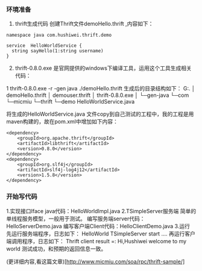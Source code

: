 ### 环境准备
1. thrift生成代码
创建Thrift文件demoHello.thrift ,内容如下：
```
namespace java com.hushiwei.thrift.demo

service  HelloWorldService {
  string sayHello(1:string username)
}
```

2. thrift-0.8.0.exe 是官网提供的windows下编译工具，运用这个工具生成相关代码：

1
thrift-0.8.0.exe -r -gen java ./demoHello.thrift
生成后的目录结构如下：
G:.
│  demoHello.thrift
│  demouser.thrift
│  thrift-0.8.0.exe
│
└─gen-java
    └─com
        └─micmiu
            └─thrift
                └─demo
                        HelloWorldService.java

将生成的HelloWorldService.java 文件copy到自己测试的工程中，我的工程是用maven构建的，故在pom.xml中增加如下内容：
```
<dependency>
	<groupId>org.apache.thrift</groupId>
	<artifactId>libthrift</artifactId>
	<version>0.8.0</version>
</dependency>
<dependency>
	<groupId>org.slf4j</groupId>
	<artifactId>slf4j-log4j12</artifactId>
	<version>1.5.8</version>
</dependency>
```

### 开始写代码
1.实现接口Iface
java代码：HelloWorldImpl.java
2.TSimpleServer服务端
简单的单线程服务模型，一般用于测试。
编写服务端server代码：HelloServerDemo.java
编写客户端Client代码：HelloClientDemo.java
3.运行
先运行服务端程序，日志如下：
    HelloWorld TSimpleServer start ....
再运行客户端调用程序，日志如下：
    Thrift client result =: Hi,Hushiwei welcome to my world
测试成功，和预期的返回信息一致。

(更详细内容,看这篇文章)[http://www.micmiu.com/soa/rpc/thrift-sample/]